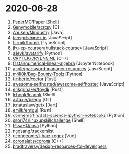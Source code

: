 # 2020-06-28

1. [PaperMC/Paper](https://github.com/PaperMC/Paper "High performance Spigot fork that aims to fix gameplay and mechanics inconsistencies") [Shell]
2. [Genymobile/scrcpy](https://github.com/Genymobile/scrcpy "Display and control your Android device") [C]
3. [Anuken/Mindustry](https://github.com/Anuken/Mindustry "A sandbox tower defense game") [Java]
4. [tobspr/shapez.io](https://github.com/tobspr/shapez.io "shapez.io is an open source base building game inspired by factorio! Available on web & desktop") [JavaScript]
5. [formik/formik](https://github.com/formik/formik "Build forms in React, without the tears 😭") [TypeScript]
6. [jhu-ep-coursera/fullstack-course4](https://github.com/jhu-ep-coursera/fullstack-course4 "Example code for HTML, CSS, and Javascript for Web Developers Coursera Course") [JavaScript]
7. [alievk/avatarify](https://github.com/alievk/avatarify "Avatars for Zoom, Skype and other video-conferencing apps.") [Python]
8. [CRYTEK/CRYENGINE](https://github.com/CRYTEK/CRYENGINE "CRYENGINE is a powerful real-time game development platform created by Crytek.") [C++]
9. [fastai/numerical-linear-algebra](https://github.com/fastai/numerical-linear-algebra "Free online textbook of Jupyter notebooks for fast.ai Computational Linear Algebra course") [JupyterNotebook]
10. [apple/password-manager-resources](https://github.com/apple/password-manager-resources "A place for creators and users of password managers to collaborate on resources to make password management better.") [JavaScript]
11. [m4ll0k/Bug-Bounty-Toolz](https://github.com/m4ll0k/Bug-Bounty-Toolz "BBT - Bug Bounty Tools") [Python]
12. [timberio/vector](https://github.com/timberio/vector "A lightweight and ultra-fast tool for building observability pipelines") [Rust]
13. [awesome-selfhosted/awesome-selfhosted](https://github.com/awesome-selfhosted/awesome-selfhosted "A list of Free Software network services and web applications which can be hosted locally. Selfhosting is the process of hosting and managing applications instead of renting from Software-as-a-Service providers") [JavaScript]
14. [erikgrinaker/toydb](https://github.com/erikgrinaker/toydb "Distributed SQL database in Rust, written as a learning project") [Rust]
15. [lnbook/lnbook](https://github.com/lnbook/lnbook "Mastering the Lightning Network (LN)") [Shell]
16. [astaxie/beego](https://github.com/astaxie/beego "beego is an open-source, high-performance web framework for the Go programming language.") [Go]
17. [jonataslaw/getx](https://github.com/jonataslaw/getx "Open screens/snackbars/dialogs/bottomSheets without context, manage states and inject dependencies easily with Get.") [Dart]
18. [emilk/emigui](https://github.com/emilk/emigui "egui: Immediate mode GUI written in Rust, made for WASM") [Rust]
19. [donnemartin/data-science-ipython-notebooks](https://github.com/donnemartin/data-science-ipython-notebooks "Data science Python notebooks: Deep learning (TensorFlow, Theano, Caffe, Keras), scikit-learn, Kaggle, big data (Spark, Hadoop MapReduce, HDFS), matplotlib, pandas, NumPy, SciPy, Python essentials, AWS, and various command lines.") [Python]
20. [snori74/linuxupskillchallenge](https://github.com/snori74/linuxupskillchallenge "Learn the skills required to sysadmin a remote Linux server from the commandline.") [Shell]
21. [RasaHQ/rasa](https://github.com/RasaHQ/rasa "💬 Open source machine learning framework to automate text- and voice-based conversations: NLU, dialogue management, connect to Slack, Facebook, and more - Create chatbots and voice assistants") [Python]
22. [ngosang/trackerslist](https://github.com/ngosang/trackerslist "Updated list of public BitTorrent trackers") 
23. [geongeorge/i-hate-regex](https://github.com/geongeorge/i-hate-regex "The code for iHateregex.io 😈 - The Regex Cheat Sheet") [Vue]
24. [coronalabs/corona](https://github.com/coronalabs/corona "Solar2D Game Engine main repository (ex Corona SDK)") [C++]
25. [bradtraversy/design-resources-for-developers](https://github.com/bradtraversy/design-resources-for-developers "Curated list of design and UI resources from stock photos, web templates, CSS frameworks, UI libraries, tools and much more") 
